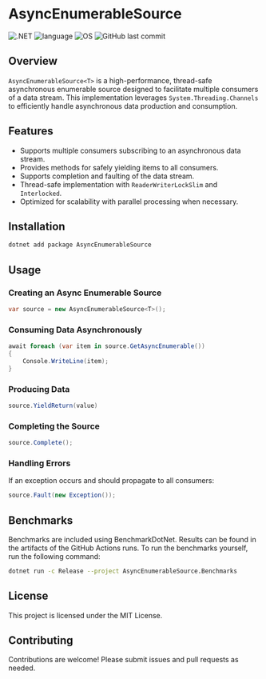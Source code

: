 ﻿# AsyncEnumerableSource

![.NET](https://img.shields.io/badge/.NET-9.0-512BD4)
![language](https://img.shields.io/badge/language-C%23-239120)
![OS](https://img.shields.io/badge/OS-linux%2C%20macOS%2C%20windows-0078D4)
![GitHub last commit](https://img.shields.io/github/last-commit/RoyalScribblz/AsyncEnumerableSource)

## Overview
`AsyncEnumerableSource<T>` is a high-performance, thread-safe asynchronous enumerable source designed to facilitate
multiple consumers of a data stream. This implementation leverages `System.Threading.Channels` to efficiently handle
asynchronous data production and consumption.

## Features
* Supports multiple consumers subscribing to an asynchronous data stream.
* Provides methods for safely yielding items to all consumers.
* Supports completion and faulting of the data stream.
* Thread-safe implementation with `ReaderWriterLockSlim` and `Interlocked`.
* Optimized for scalability with parallel processing when necessary.

## Installation
```bash
dotnet add package AsyncEnumerableSource
```

## Usage
### Creating an Async Enumerable Source
```csharp
var source = new AsyncEnumerableSource<T>();
```

### Consuming Data Asynchronously
```csharp
await foreach (var item in source.GetAsyncEnumerable())
{
    Console.WriteLine(item);
}
```

### Producing Data
```csharp
source.YieldReturn(value)
```

### Completing the Source
```csharp
source.Complete();
```

### Handling Errors
If an exception occurs and should propagate to all consumers:
```csharp
source.Fault(new Exception());
```

## Benchmarks
Benchmarks are included using BenchmarkDotNet. Results can be found in the artifacts of the GitHub Actions runs.
To run the benchmarks yourself, run the following command:
```bash
dotnet run -c Release --project AsyncEnumerableSource.Benchmarks
```

## License
This project is licensed under the MIT License.

## Contributing
Contributions are welcome! Please submit issues and pull requests as needed.